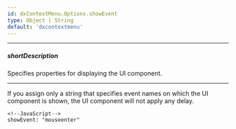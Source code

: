 ```yaml
---
id: dxContextMenu.Options.showEvent
type: Object | String
default: 'dxcontextmenu'
---
```

---
##### shortDescription
Specifies properties for displaying the UI component.

---
If you assign only a string that specifies event names on which the UI component is shown, the UI component will not apply any delay.

    <!--JavaScript-->
    showEvent: "mouseenter"